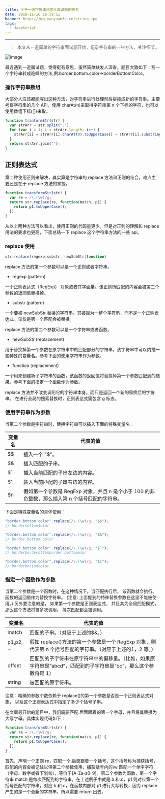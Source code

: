 ```yaml
---
title: 关于一道字符串格式化面试题的思考
date: 2018-11-16 16:39:11
banner: http://img.yanyuanfe.cn/string.jpg
tags:
  - JavaScript
---
```


---

> 本文从一道简单的字符串面试题开始，记录字符串的一些方法，关注细节。

![image](http://img.yanyuanfe.cn/string.jpg)

<!--more-->

最近遇到一道面试题，觉得挺有意思，虽然简单缺发人深省。题目大致如下：写一个字符串转成驼峰的方法,例:border.bottom.color->borderBottomColor。

### 操作字符串数组

大部分人应该都能写出这种方法，对字符串进行处理然后拼接成新的字符串。主要考察字符串的几个 API，使用 charAt(n)来取得字符串第 n 个下标的字符，也可以使用数组下标([])来取。

```js
function tranformStr(str) {
  var strArr = str.split(".");
  for (var i = 1; i < strArr.length; i++) {
    strArr[i] = strArr[i].charAt(0).toUpperCase() + strArr[i].substring(1);
  }
  return strArr.join("");
}
```

## 正则表达式

第二种使用正则来解决，其实算是字符串的 replace 方法和正则的结合，难点主要还是在于 replace 方法的掌握。

```js
function transformStr(str) {
  var re = /\.(\w)/g;
  return str.replace(re, function(match, p1) {
    return p1.toUpperCase();
  });
}
```

从以上两种方法可以看出，使用正则的代码量更少，但是对正则的理解和 replace 用法的要求也更高，下面总结一下 replace 这个字符串方法的一些 api。

### replace 使用

```js
str.replace(regexp|substr, newSubStr|function)
```

replace 方法的第一个参数可以是一个正则或者字符串。

- regexp (pattern)

一个正则表达式（RegExp） 对象或者其字面量。该正则所匹配的内容会被第二个参数的返回值替换掉。

- substr (pattern)

一个要被 newSubStr 替换的字符串。其被视为一整个字符串，而不是一个正则表达式。仅仅是第一个匹配会被替换。

replace 方法的第二个参数可以是一个字符串或者函数。

- newSubStr (replacement)

用于替换掉第一个参数在原字符串中的匹配部分的字符串。该字符串中可以内插一些特殊的变量名。参考下面的使用字符串作为参数。

- function (replacement)

一个用来创建新子字符串的函数，该函数的返回值将替换掉第一个参数匹配到的结果。参考下面的指定一个函数作为参数。

replace 方法并不改变调用它的字符串本身，而只是返回一个新的替换后的字符串。
在进行全局的搜索替换时，正则表达式需包含 g 标志。

### 使用字符串作为参数

当第二个参数是字符串时，替换字符串可以插入下面的特殊变量名：

| 变量名                               | 代表的值                                                                                        |
| ------------------------------------ | ----------------------------------------------------------------------------------------------- |
| \$\$                                 | 插入一个 "\$"。                                                                                 |
| \$&                                  | 插入匹配的子串。                                                                                |
| \$` | 插入当前匹配的子串左边的内容。 |
| \$'                                  | 插入当前匹配的子串右边的内容。                                                                  |
| \$n                                  | 假如第一个参数是 RegExp 对象，并且 n 是个小于 100 的非负整数，那么插入第 n 个括号匹配的字符串。 |

下面是特殊变量名的具体使用：

```js
"border.bottom.color".replace(/\.(\w)/g, "$$");
// border$ottom$olor
```

```js
"border.bottom.color".replace(/\.(\w)/g, "$&");
// border.bottom.color
```

```js
"border.bottom.color".replace(/\.(\w)/g, "$`");
// borderborderottomborder.bottomolor
```

```js
"border.bottom.color".replace(/\.(\w)/g, "$1");
// borderbottomcolor
```

### 指定一个函数作为参数

当第二个参数是一个函数时，在这种情况下，当匹配执行后， 该函数就会执行。 函数的返回值作为替换字符串。 (注意: 上面提到的特殊替换参数在这里不能被使用。) 另外要注意的是， 如果第一个参数是正则表达式， 并且其为全局匹配模式， 那么这个方法将被多次调用， 每次匹配都会被调用。

| 变量名     | 代表的值                                                                                                         |
| ---------- | ---------------------------------------------------------------------------------------------------------------- |
| match      | 匹配的子串。（对应于上述的\$&。）                                                                                |
| p1,p2, ... | 假如 replace()方法的第一个参数是一个 RegExp 对象，则代表第 n 个括号匹配的字符串。（对应于上述的$1，$2 等。）     |
| offset     | 匹配到的子字符串在原字符串中的偏移量。（比如，如果原字符串是“abcd”，匹配到的子字符串是“bc”，那么这个参数将是 1） |
| string     | 被匹配的原字符串。                                                                                               |

注意：精确的参数个数依赖于 replace()的第一个参数是否是一个正则表达式对象， 以及这个正则表达式中指定了多少个括号子串。

在文章最开始的题目中，我们需要匹配.后面跟着的第一个字母，并且将其替换为大写字母。具体实现代码如下：

```js
function transformStr(str) {
  var re = /\.(\w)/g;
  return str.replace(re, function(match, p1) {
    return p1.toUpperCase();
  });
}
```

首先，声明一个正则 re，匹配一个.后面跟着一个括号，这个括号称为捕获括号，匹配的内容会被记住以供第二个参数使用，捕获括号内的\w 匹配一个单字字符（字母、数字或者下划线），等价于[A-Za-z0-9]。第二个参数为函数，第一个字符串 match 是每次匹配到的字符串，在上述例子中就是.b 和.c，p1 则对应第一个括号匹配的字符串，对应 b 和 c，在函数内部对 p1 进行大写转换，因为 replace 产生的是一个全新的字符串，所以需要 return 出去。
